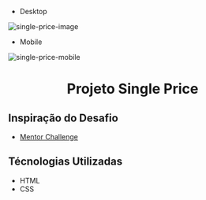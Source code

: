 
- Desktop

![single-price-image](https://user-images.githubusercontent.com/109632184/217952694-ef734017-9906-4fc9-9ef9-0f5e2b101631.png)

- Mobile

![single-price-mobile](https://user-images.githubusercontent.com/109632184/217958920-07e429db-3aa3-413a-bb6c-09b8c8858612.png)


<h1 align="center">Projeto Single Price</h1>

<h2>Inspiração do Desafio</h2>

- <a href="https://www.frontendmentor.io/challenges/single-price-grid-component-5ce41129d0ff452fec5abbbc" target="_blank">Mentor Challenge</a>

<h2>Técnologias Utilizadas</h2>

- HTML
- CSS
